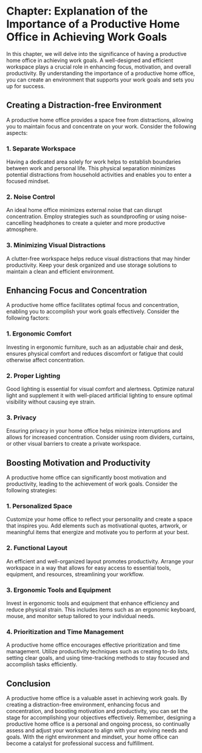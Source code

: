 Chapter: Explanation of the Importance of a Productive Home Office in Achieving Work Goals
==========================================================================================

In this chapter, we will delve into the significance of having a productive home office in achieving work goals. A well-designed and efficient workspace plays a crucial role in enhancing focus, motivation, and overall productivity. By understanding the importance of a productive home office, you can create an environment that supports your work goals and sets you up for success.

**Creating a Distraction-free Environment**
-------------------------------------------

A productive home office provides a space free from distractions, allowing you to maintain focus and concentrate on your work. Consider the following aspects:

### **1. Separate Workspace**

Having a dedicated area solely for work helps to establish boundaries between work and personal life. This physical separation minimizes potential distractions from household activities and enables you to enter a focused mindset.

### **2. Noise Control**

An ideal home office minimizes external noise that can disrupt concentration. Employ strategies such as soundproofing or using noise-cancelling headphones to create a quieter and more productive atmosphere.

### **3. Minimizing Visual Distractions**

A clutter-free workspace helps reduce visual distractions that may hinder productivity. Keep your desk organized and use storage solutions to maintain a clean and efficient environment.

**Enhancing Focus and Concentration**
-------------------------------------

A productive home office facilitates optimal focus and concentration, enabling you to accomplish your work goals effectively. Consider the following factors:

### **1. Ergonomic Comfort**

Investing in ergonomic furniture, such as an adjustable chair and desk, ensures physical comfort and reduces discomfort or fatigue that could otherwise affect concentration.

### **2. Proper Lighting**

Good lighting is essential for visual comfort and alertness. Optimize natural light and supplement it with well-placed artificial lighting to ensure optimal visibility without causing eye strain.

### **3. Privacy**

Ensuring privacy in your home office helps minimize interruptions and allows for increased concentration. Consider using room dividers, curtains, or other visual barriers to create a private workspace.

**Boosting Motivation and Productivity**
----------------------------------------

A productive home office can significantly boost motivation and productivity, leading to the achievement of work goals. Consider the following strategies:

### **1. Personalized Space**

Customize your home office to reflect your personality and create a space that inspires you. Add elements such as motivational quotes, artwork, or meaningful items that energize and motivate you to perform at your best.

### **2. Functional Layout**

An efficient and well-organized layout promotes productivity. Arrange your workspace in a way that allows for easy access to essential tools, equipment, and resources, streamlining your workflow.

### **3. Ergonomic Tools and Equipment**

Invest in ergonomic tools and equipment that enhance efficiency and reduce physical strain. This includes items such as an ergonomic keyboard, mouse, and monitor setup tailored to your individual needs.

### **4. Prioritization and Time Management**

A productive home office encourages effective prioritization and time management. Utilize productivity techniques such as creating to-do lists, setting clear goals, and using time-tracking methods to stay focused and accomplish tasks efficiently.

**Conclusion**
--------------

A productive home office is a valuable asset in achieving work goals. By creating a distraction-free environment, enhancing focus and concentration, and boosting motivation and productivity, you can set the stage for accomplishing your objectives effectively. Remember, designing a productive home office is a personal and ongoing process, so continually assess and adjust your workspace to align with your evolving needs and goals. With the right environment and mindset, your home office can become a catalyst for professional success and fulfillment.
